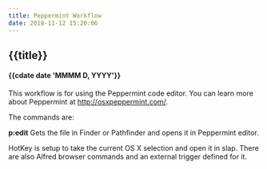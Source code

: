 ```yaml
---
title: Peppermint Workflow
date: 2018-11-12 15:20:06
---
```

## {{title}}
#### {{cdate date 'MMMM D, YYYY'}}


This workflow is for using the Peppermint code editor. You can learn more about Peppermint at http://osxpeppermint.com/.

The commands are:

**p:edit**
	Gets the file in Finder or Pathfinder and opens it in Peppermint editor.

HotKey is setup to take the current OS X selection and open it in slap. There are also Alfred browser commands and an external trigger defined for it.

